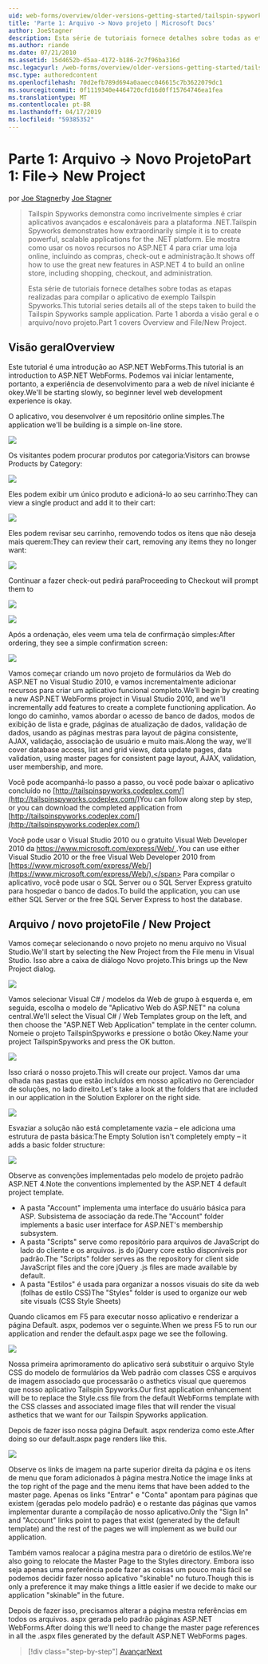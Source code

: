 ```yaml
---
uid: web-forms/overview/older-versions-getting-started/tailspin-spyworks/tailspin-spyworks-part-1
title: 'Parte 1: Arquivo -> Novo projeto | Microsoft Docs'
author: JoeStagner
description: Esta série de tutoriais fornece detalhes sobre todas as etapas realizadas para compilar o aplicativo de exemplo Tailspin Spyworks. Parte 1 aborda a visão geral e o arquivo/novo projeto.
ms.author: riande
ms.date: 07/21/2010
ms.assetid: 15d4652b-d5aa-4172-b186-2c7f96ba316d
msc.legacyurl: /web-forms/overview/older-versions-getting-started/tailspin-spyworks/tailspin-spyworks-part-1
msc.type: authoredcontent
ms.openlocfilehash: 70d2efb789d694a0aaecc046615c7b3622079dc1
ms.sourcegitcommit: 0f1119340e4464720cfd16d0ff15764746ea1fea
ms.translationtype: MT
ms.contentlocale: pt-BR
ms.lasthandoff: 04/17/2019
ms.locfileid: "59385352"
---
```

# <a name="part-1-file--new-project"></a><span data-ttu-id="250bc-104">Parte 1: Arquivo -> Novo Projeto</span><span class="sxs-lookup"><span data-stu-id="250bc-104">Part 1: File-> New Project</span></span>

<span data-ttu-id="250bc-105">por [Joe Stagner](https://github.com/JoeStagner)</span><span class="sxs-lookup"><span data-stu-id="250bc-105">by [Joe Stagner](https://github.com/JoeStagner)</span></span>

> <span data-ttu-id="250bc-106">Tailspin Spyworks demonstra como incrivelmente simples é criar aplicativos avançados e escalonáveis para a plataforma .NET.</span><span class="sxs-lookup"><span data-stu-id="250bc-106">Tailspin Spyworks demonstrates how extraordinarily simple it is to create powerful, scalable applications for the .NET platform.</span></span> <span data-ttu-id="250bc-107">Ele mostra como usar os novos recursos no ASP.NET 4 para criar uma loja online, incluindo as compras, check-out e administração.</span><span class="sxs-lookup"><span data-stu-id="250bc-107">It shows off how to use the great new features in ASP.NET 4 to build an online store, including shopping, checkout, and administration.</span></span>
> 
> <span data-ttu-id="250bc-108">Esta série de tutoriais fornece detalhes sobre todas as etapas realizadas para compilar o aplicativo de exemplo Tailspin Spyworks.</span><span class="sxs-lookup"><span data-stu-id="250bc-108">This tutorial series details all of the steps taken to build the Tailspin Spyworks sample application.</span></span> <span data-ttu-id="250bc-109">Parte 1 aborda a visão geral e o arquivo/novo projeto.</span><span class="sxs-lookup"><span data-stu-id="250bc-109">Part 1 covers Overview and File/New Project.</span></span>


## <a id="_Toc260221666"></a>  <span data-ttu-id="250bc-110">Visão geral</span><span class="sxs-lookup"><span data-stu-id="250bc-110">Overview</span></span>

<span data-ttu-id="250bc-111">Este tutorial é uma introdução ao ASP.NET WebForms.</span><span class="sxs-lookup"><span data-stu-id="250bc-111">This tutorial is an introduction to ASP.NET WebForms.</span></span> <span data-ttu-id="250bc-112">Podemos vai iniciar lentamente, portanto, a experiência de desenvolvimento para a web de nível iniciante é okey.</span><span class="sxs-lookup"><span data-stu-id="250bc-112">We'll be starting slowly, so beginner level web development experience is okay.</span></span>

<span data-ttu-id="250bc-113">O aplicativo, vou desenvolver é um repositório online simples.</span><span class="sxs-lookup"><span data-stu-id="250bc-113">The application we'll be building is a simple on-line store.</span></span>

![](tailspin-spyworks-part-1/_static/image1.jpg)


<span data-ttu-id="250bc-114">Os visitantes podem procurar produtos por categoria:</span><span class="sxs-lookup"><span data-stu-id="250bc-114">Visitors can browse Products by Category:</span></span>

![](tailspin-spyworks-part-1/_static/image2.jpg)

<span data-ttu-id="250bc-115">Eles podem exibir um único produto e adicioná-lo ao seu carrinho:</span><span class="sxs-lookup"><span data-stu-id="250bc-115">They can view a single product and add it to their cart:</span></span>

![](tailspin-spyworks-part-1/_static/image3.jpg)

<span data-ttu-id="250bc-116">Eles podem revisar seu carrinho, removendo todos os itens que não deseja mais querem:</span><span class="sxs-lookup"><span data-stu-id="250bc-116">They can review their cart, removing any items they no longer want:</span></span>

![](tailspin-spyworks-part-1/_static/image4.jpg)

<span data-ttu-id="250bc-117">Continuar a fazer check-out pedirá para</span><span class="sxs-lookup"><span data-stu-id="250bc-117">Proceeding to Checkout will prompt them to</span></span>

![](tailspin-spyworks-part-1/_static/image5.jpg)

![](tailspin-spyworks-part-1/_static/image6.jpg)

<span data-ttu-id="250bc-118">Após a ordenação, eles veem uma tela de confirmação simples:</span><span class="sxs-lookup"><span data-stu-id="250bc-118">After ordering, they see a simple confirmation screen:</span></span>

![](tailspin-spyworks-part-1/_static/image7.jpg)


<span data-ttu-id="250bc-119">Vamos começar criando um novo projeto de formulários da Web do ASP.NET no Visual Studio 2010, e vamos incrementalmente adicionar recursos para criar um aplicativo funcional completo.</span><span class="sxs-lookup"><span data-stu-id="250bc-119">We'll begin by creating a new ASP.NET WebForms project in Visual Studio 2010, and we'll incrementally add features to create a complete functioning application.</span></span> <span data-ttu-id="250bc-120">Ao longo do caminho, vamos abordar o acesso de banco de dados, modos de exibição de lista e grade, páginas de atualização de dados, validação de dados, usando as páginas mestras para layout de página consistente, AJAX, validação, associação de usuário e muito mais.</span><span class="sxs-lookup"><span data-stu-id="250bc-120">Along the way, we'll cover database access, list and grid views, data update pages, data validation, using master pages for consistent page layout, AJAX, validation, user membership, and more.</span></span>

<span data-ttu-id="250bc-121">Você pode acompanhá-lo passo a passo, ou você pode baixar o aplicativo concluído no [http://tailspinspyworks.codeplex.com/](http://tailspinspyworks.codeplex.com/)</span><span class="sxs-lookup"><span data-stu-id="250bc-121">You can follow along step by step, or you can download the completed application from [http://tailspinspyworks.codeplex.com/](http://tailspinspyworks.codeplex.com/)</span></span>

<span data-ttu-id="250bc-122">Você pode usar o Visual Studio 2010 ou o gratuito Visual Web Developer 2010 da [ https://www.microsoft.com/express/Web/ ](https://www.microsoft.com/express/Web/).</span><span class="sxs-lookup"><span data-stu-id="250bc-122">You can use either Visual Studio 2010 or the free Visual Web Developer 2010 from [https://www.microsoft.com/express/Web/](https://www.microsoft.com/express/Web/).</span></span> <span data-ttu-id="250bc-123">Para compilar o aplicativo, você pode usar o SQL Server ou o SQL Server Express gratuito para hospedar o banco de dados.</span><span class="sxs-lookup"><span data-stu-id="250bc-123">To build the application, you can use either SQL Server or the free SQL Server Express to host the database.</span></span>

## <a id="_Toc260221667"></a>  <span data-ttu-id="250bc-124">Arquivo / novo projeto</span><span class="sxs-lookup"><span data-stu-id="250bc-124">File / New Project</span></span>

<span data-ttu-id="250bc-125">Vamos começar selecionando o novo projeto no menu arquivo no Visual Studio.</span><span class="sxs-lookup"><span data-stu-id="250bc-125">We'll start by selecting the New Project from the File menu in Visual Studio.</span></span> <span data-ttu-id="250bc-126">Isso abre a caixa de diálogo Novo projeto.</span><span class="sxs-lookup"><span data-stu-id="250bc-126">This brings up the New Project dialog.</span></span>

![](tailspin-spyworks-part-1/_static/image8.jpg)

<span data-ttu-id="250bc-127">Vamos selecionar Visual C# / modelos da Web de grupo à esquerda e, em seguida, escolha o modelo de "Aplicativo Web do ASP.NET" na coluna central.</span><span class="sxs-lookup"><span data-stu-id="250bc-127">We'll select the Visual C# / Web Templates group on the left, and then choose the "ASP.NET Web Application" template in the center column.</span></span> <span data-ttu-id="250bc-128">Nomeie o projeto TailspinSpyworks e pressione o botão Okey.</span><span class="sxs-lookup"><span data-stu-id="250bc-128">Name your project TailspinSpyworks and press the OK button.</span></span>

![](tailspin-spyworks-part-1/_static/image9.jpg)

<span data-ttu-id="250bc-129">Isso criará o nosso projeto.</span><span class="sxs-lookup"><span data-stu-id="250bc-129">This will create our project.</span></span> <span data-ttu-id="250bc-130">Vamos dar uma olhada nas pastas que estão incluídos em nosso aplicativo no Gerenciador de soluções, no lado direito.</span><span class="sxs-lookup"><span data-stu-id="250bc-130">Let's take a look at the folders that are included in our application in the Solution Explorer on the right side.</span></span>

![](tailspin-spyworks-part-1/_static/image10.jpg)

<span data-ttu-id="250bc-131">Esvaziar a solução não está completamente vazia – ele adiciona uma estrutura de pasta básica:</span><span class="sxs-lookup"><span data-stu-id="250bc-131">The Empty Solution isn't completely empty – it adds a basic folder structure:</span></span>

![](tailspin-spyworks-part-1/_static/image1.png)

<span data-ttu-id="250bc-132">Observe as convenções implementadas pelo modelo de projeto padrão ASP.NET 4.</span><span class="sxs-lookup"><span data-stu-id="250bc-132">Note the conventions implemented by the ASP.NET 4 default project template.</span></span>

- <span data-ttu-id="250bc-133">A pasta "Account" implementa uma interface do usuário básica para ASP. Subsistema de associação da rede.</span><span class="sxs-lookup"><span data-stu-id="250bc-133">The "Account" folder implements a basic user interface for ASP.NET's membership subsystem.</span></span>
- <span data-ttu-id="250bc-134">A pasta "Scripts" serve como repositório para arquivos de JavaScript do lado do cliente e os arquivos. js do jQuery core estão disponíveis por padrão.</span><span class="sxs-lookup"><span data-stu-id="250bc-134">The "Scripts" folder serves as the repository for client side JavaScript files and the core jQuery .js files are made available by default.</span></span>
- <span data-ttu-id="250bc-135">A pasta "Estilos" é usada para organizar a nossos visuais do site da web (folhas de estilo CSS)</span><span class="sxs-lookup"><span data-stu-id="250bc-135">The "Styles" folder is used to organize our web site visuals (CSS Style Sheets)</span></span>

<span data-ttu-id="250bc-136">Quando clicamos em F5 para executar nosso aplicativo e renderizar a página Default. aspx, podemos ver o seguinte.</span><span class="sxs-lookup"><span data-stu-id="250bc-136">When we press F5 to run our application and render the default.aspx page we see the following.</span></span>

![](tailspin-spyworks-part-1/_static/image11.jpg)

<span data-ttu-id="250bc-137">Nossa primeira aprimoramento do aplicativo será substituir o arquivo Style CSS do modelo de formulários da Web padrão com classes CSS e arquivos de imagem associado que processarão o asthetics visual que queremos que nosso aplicativo Tailspin Spyworks.</span><span class="sxs-lookup"><span data-stu-id="250bc-137">Our first application enhancement will be to replace the Style.css file from the default WebForms template with the CSS classes and associated image files that will render the visual asthetics that we want for our Tailspin Spyworks application.</span></span>

<span data-ttu-id="250bc-138">Depois de fazer isso nossa página Default. aspx renderiza como este.</span><span class="sxs-lookup"><span data-stu-id="250bc-138">After doing so our default.aspx page renders like this.</span></span>

![](tailspin-spyworks-part-1/_static/image12.jpg)

<span data-ttu-id="250bc-139">Observe os links de imagem na parte superior direita da página e os itens de menu que foram adicionados à página mestra.</span><span class="sxs-lookup"><span data-stu-id="250bc-139">Notice the image links at the top right of the page and the menu items that have been added to the master page.</span></span> <span data-ttu-id="250bc-140">Apenas os links "Entrar" e "Conta" apontam para páginas que existem (geradas pelo modelo padrão) e o restante das páginas que vamos implementar durante a compilação de nosso aplicativo.</span><span class="sxs-lookup"><span data-stu-id="250bc-140">Only the "Sign In" and "Account" links point to pages that exist (generated by the default template) and the rest of the pages we will implement as we build our application.</span></span>

<span data-ttu-id="250bc-141">Também vamos realocar a página mestra para o diretório de estilos.</span><span class="sxs-lookup"><span data-stu-id="250bc-141">We're also going to relocate the Master Page to the Styles directory.</span></span> <span data-ttu-id="250bc-142">Embora isso seja apenas uma preferência pode fazer as coisas um pouco mais fácil se podemos decidir fazer nosso aplicativo "skinable" no futuro.</span><span class="sxs-lookup"><span data-stu-id="250bc-142">Though this is only a preference it may make things a little easier if we decide to make our application "skinable" in the future.</span></span>

<span data-ttu-id="250bc-143">Depois de fazer isso, precisamos alterar a página mestra referências em todos os arquivos. aspx gerada pelo padrão páginas ASP.NET WebForms.</span><span class="sxs-lookup"><span data-stu-id="250bc-143">After doing this we'll need to change the master page references in all the .aspx files generated by the default ASP.NET WebForms pages.</span></span>

> [!div class="step-by-step"]
> [<span data-ttu-id="250bc-144">Avançar</span><span class="sxs-lookup"><span data-stu-id="250bc-144">Next</span></span>](tailspin-spyworks-part-2.md)
